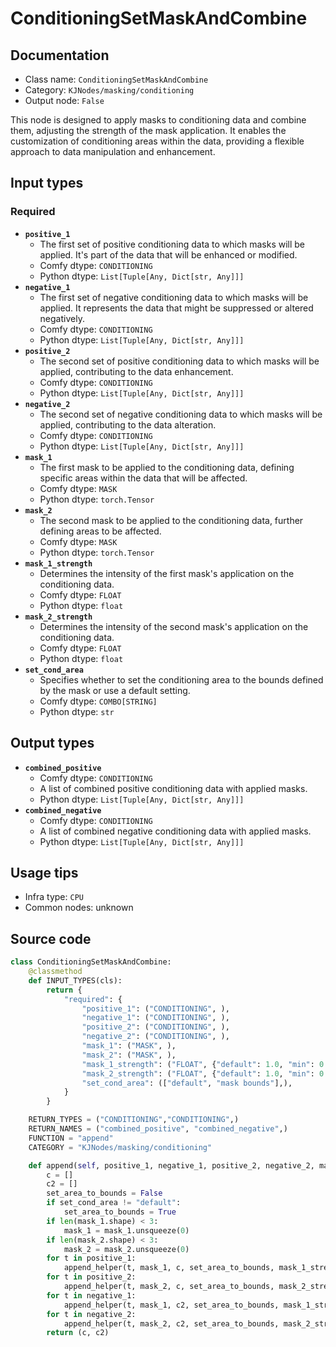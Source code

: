 # ConditioningSetMaskAndCombine
## Documentation
- Class name: `ConditioningSetMaskAndCombine`
- Category: `KJNodes/masking/conditioning`
- Output node: `False`

This node is designed to apply masks to conditioning data and combine them, adjusting the strength of the mask application. It enables the customization of conditioning areas within the data, providing a flexible approach to data manipulation and enhancement.
## Input types
### Required
- **`positive_1`**
    - The first set of positive conditioning data to which masks will be applied. It's part of the data that will be enhanced or modified.
    - Comfy dtype: `CONDITIONING`
    - Python dtype: `List[Tuple[Any, Dict[str, Any]]]`
- **`negative_1`**
    - The first set of negative conditioning data to which masks will be applied. It represents the data that might be suppressed or altered negatively.
    - Comfy dtype: `CONDITIONING`
    - Python dtype: `List[Tuple[Any, Dict[str, Any]]]`
- **`positive_2`**
    - The second set of positive conditioning data to which masks will be applied, contributing to the data enhancement.
    - Comfy dtype: `CONDITIONING`
    - Python dtype: `List[Tuple[Any, Dict[str, Any]]]`
- **`negative_2`**
    - The second set of negative conditioning data to which masks will be applied, contributing to the data alteration.
    - Comfy dtype: `CONDITIONING`
    - Python dtype: `List[Tuple[Any, Dict[str, Any]]]`
- **`mask_1`**
    - The first mask to be applied to the conditioning data, defining specific areas within the data that will be affected.
    - Comfy dtype: `MASK`
    - Python dtype: `torch.Tensor`
- **`mask_2`**
    - The second mask to be applied to the conditioning data, further defining areas to be affected.
    - Comfy dtype: `MASK`
    - Python dtype: `torch.Tensor`
- **`mask_1_strength`**
    - Determines the intensity of the first mask's application on the conditioning data.
    - Comfy dtype: `FLOAT`
    - Python dtype: `float`
- **`mask_2_strength`**
    - Determines the intensity of the second mask's application on the conditioning data.
    - Comfy dtype: `FLOAT`
    - Python dtype: `float`
- **`set_cond_area`**
    - Specifies whether to set the conditioning area to the bounds defined by the mask or use a default setting.
    - Comfy dtype: `COMBO[STRING]`
    - Python dtype: `str`
## Output types
- **`combined_positive`**
    - Comfy dtype: `CONDITIONING`
    - A list of combined positive conditioning data with applied masks.
    - Python dtype: `List[Tuple[Any, Dict[str, Any]]]`
- **`combined_negative`**
    - Comfy dtype: `CONDITIONING`
    - A list of combined negative conditioning data with applied masks.
    - Python dtype: `List[Tuple[Any, Dict[str, Any]]]`
## Usage tips
- Infra type: `CPU`
- Common nodes: unknown


## Source code
```python
class ConditioningSetMaskAndCombine:
    @classmethod
    def INPUT_TYPES(cls):
        return {
            "required": {
                "positive_1": ("CONDITIONING", ),
                "negative_1": ("CONDITIONING", ),
                "positive_2": ("CONDITIONING", ),
                "negative_2": ("CONDITIONING", ),
                "mask_1": ("MASK", ),
                "mask_2": ("MASK", ),
                "mask_1_strength": ("FLOAT", {"default": 1.0, "min": 0.0, "max": 10.0, "step": 0.01}),
                "mask_2_strength": ("FLOAT", {"default": 1.0, "min": 0.0, "max": 10.0, "step": 0.01}),
                "set_cond_area": (["default", "mask bounds"],),
            }
        }

    RETURN_TYPES = ("CONDITIONING","CONDITIONING",)
    RETURN_NAMES = ("combined_positive", "combined_negative",)
    FUNCTION = "append"
    CATEGORY = "KJNodes/masking/conditioning"

    def append(self, positive_1, negative_1, positive_2, negative_2, mask_1, mask_2, set_cond_area, mask_1_strength, mask_2_strength):
        c = []
        c2 = []
        set_area_to_bounds = False
        if set_cond_area != "default":
            set_area_to_bounds = True
        if len(mask_1.shape) < 3:
            mask_1 = mask_1.unsqueeze(0)
        if len(mask_2.shape) < 3:
            mask_2 = mask_2.unsqueeze(0)
        for t in positive_1:
            append_helper(t, mask_1, c, set_area_to_bounds, mask_1_strength)
        for t in positive_2:
            append_helper(t, mask_2, c, set_area_to_bounds, mask_2_strength)
        for t in negative_1:
            append_helper(t, mask_1, c2, set_area_to_bounds, mask_1_strength)
        for t in negative_2:
            append_helper(t, mask_2, c2, set_area_to_bounds, mask_2_strength)
        return (c, c2)

```
